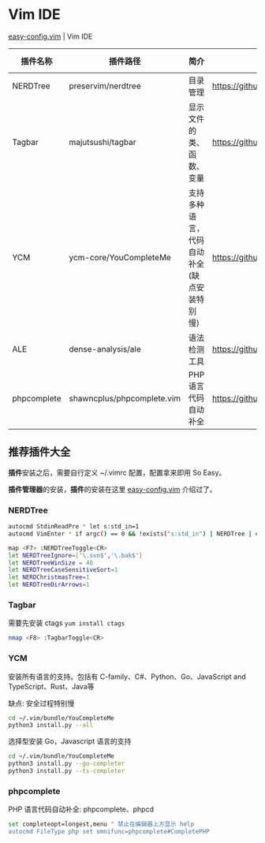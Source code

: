 # Vim IDE

[easy-config.vim](https://github.com/yulonghu/vim-easy-config/blob/master/README.md) | Vim IDE


| 插件名称 | 插件路径 | 简介 | GitHub | Vim Version |
| --- | --- | --- | --- | --- |
| NERDTree | preservim/nerdtree | 目录管理 | https://github.com/preservim/nerdtree | vim >= 7.3 |
| Tagbar | majutsushi/tagbar | 显示文件的类、函数、变量 | https://github.com/majutsushi/tagbar | vim >= 7.3 |
| YCM | ycm-core/YouCompleteMe | 支持多种语言，代码自动补全 (缺点安装特别慢) | https://github.com/ycm-core/YouCompleteMe | vim >= 8.0 |
| ALE | dense-analysis/ale | 语法检测工具 | https://github.com/dense-analysis/ale | vim >= 8.0 |
| phpcomplete | shawncplus/phpcomplete.vim | PHP语言 代码自动补全 | https://github.com/shawncplus/phpcomplete.vim | vim >= 7.3 |

## 推荐插件大全

**插件**安装之后，需要自行定义 ~/.vimrc 配置，配置拿来即用 So Easy。

**插件管理器**的安装，**插件**的安装在这里 [easy-config.vim](https://github.com/yulonghu/vim-easy-config/blob/master/README.md) 介绍过了。

### NERDTree

```bash
autocmd StdinReadPre * let s:std_in=1
autocmd VimEnter * if argc() == 0 && !exists("s:std_in") | NERDTree | endif

map <F7> :NERDTreeToggle<CR>
let NERDTreeIgnore=['\.svn$','\.bak$']
let NERDTreeWinSize = 40
let NERDTreeCaseSensitiveSort=1
let NERDChristmasTree=1
let NERDTreeDirArrows=1
```

### Tagbar

需要先安装 ctags `yum install ctags`

```bash
nmap <F8> :TagbarToggle<CR>
```

### YCM

安装所有语言的支持。包括有 C-family、C#、Python、Go、JavaScript and TypeScript、Rust、Java等

缺点: 安全过程特别慢

```bash
cd ~/.vim/bundle/YouCompleteMe
python3 install.py --all
```

选择型安装 Go，Javascript 语言的支持

```bash
cd ~/.vim/bundle/YouCompleteMe
python3 install.py --go-completer
python3 install.py --ts-completer
```

### phpcomplete

PHP 语言代码自动补全: phpcomplete、phpcd

```bash
set completeopt=longest,menu " 禁止在编辑器上方显示 help
autocmd FileType php set omnifunc=phpcomplete#CompletePHP
```

